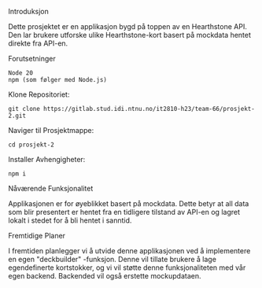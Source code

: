 Introduksjon

Dette prosjektet er en applikasjon bygd på toppen av en Hearthstone API. Den lar brukere utforske ulike Hearthstone-kort basert på mockdata hentet direkte fra API-en.

Forutsetninger

    Node 20
    npm (som følger med Node.js)


Klone Repositoriet:

`git clone https://gitlab.stud.idi.ntnu.no/it2810-h23/team-66/prosjekt-2.git`

Naviger til Prosjektmappe:

   `cd prosjekt-2`

Installer Avhengigheter:

   `npm i`

Nåværende Funksjonalitet

Applikasjonen er for øyeblikket basert på mockdata. Dette betyr at all data som blir presentert er hentet fra en tidligere tilstand av API-en og lagret lokalt i stedet for å bli hentet i sanntid.


Fremtidige Planer

I fremtiden planlegger vi å utvide denne applikasjonen ved å implementere en egen "deckbuilder" -funksjon. Denne vil tillate brukere å lage egendefinerte kortstokker, og vi vil støtte denne funksjonaliteten med vår egen backend. Backended vil også erstette mockupdataen.
